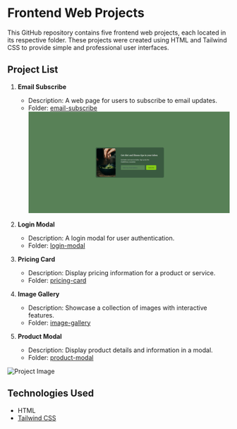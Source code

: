 # Frontend Web Projects

This GitHub repository contains five frontend web projects, each located in its respective folder. These projects were created using HTML and Tailwind CSS to provide simple and professional user interfaces.

## Project List

1. **Email Subscribe**
   - Description: A web page for users to subscribe to email updates.
   - Folder: [email-subscribe](/email-subscribe)
   ![Email Subscribe](/email-subscribe/images/email-subscribe.png)


2. **Login Modal**
   - Description: A login modal for user authentication.
   - Folder: [login-modal](/login-modal)

3. **Pricing Card**
   - Description: Display pricing information for a product or service.
   - Folder: [pricing-card](/pricing-card)

4. **Image Gallery**
   - Description: Showcase a collection of images with interactive features.
   - Folder: [image-gallery](/image-gallery)

5. **Product Modal**
   - Description: Display product details and information in a modal.
   - Folder: [product-modal](/product-modal)

![Project Image](/path/to/your/image.jpg)

## Technologies Used

- HTML
- [Tailwind CSS](https://tailwindcss.com/)